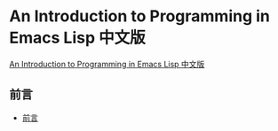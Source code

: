 # An Introduction to Programming in Emacs Lisp 中文版

[An Introduction to Programming in Emacs Lisp 中文版](title-page.md)

## 前言

- [前言](ch00-00-前言.md)
